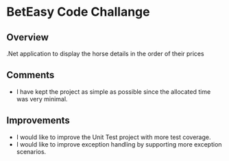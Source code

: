 # BetEasy Code Challange

## Overview 
.Net application to display the horse details in the order of their prices

## Comments
- I have kept the project as simple as possible since the allocated time was very minimal.

## Improvements
- I would like to improve the Unit Test project with more test coverage.
- I would like to improve exception handling by supporting more exception scenarios.




